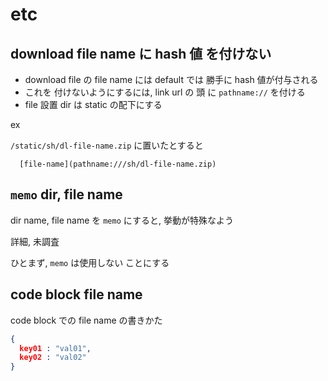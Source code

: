
# etc


## download file name に hash 値 を付けない

- download file の file name には default では 勝手に hash 値が付与される
- これを 付けないようにするには, link url の 頭 に `pathname://` を付ける
- file 設置 dir は static の配下にする

ex

`/static/sh/dl-file-name.zip` に置いたとすると

```
  [file-name](pathname:///sh/dl-file-name.zip)
```


## `memo` dir, file name

dir name, file name を `memo` にすると, 挙動が特殊なよう

詳細, 未調査

ひとまず, `memo` は使用しない ことにする


## code block file name

code block での file name の書きかた

```json title="example.json"
{
  key01 : "val01",
  key02 : "val02"
}
```



